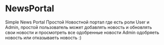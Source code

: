 # NewsPortal
Simple News Portal 
Простой Новостной портал где есть роли User и Admin, простой пользователь может добавлять новость и обновлять свои новости и просмотреть все одобренные новости 
Аdmin одобряеть новость или отказываеть новость :)
